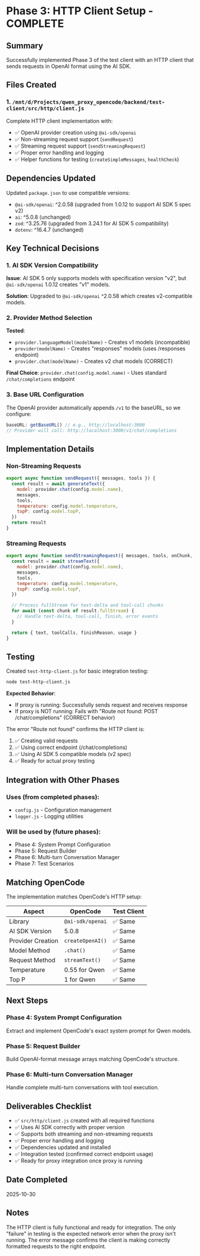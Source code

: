 # Phase 3: HTTP Client Setup - COMPLETE

## Summary

Successfully implemented Phase 3 of the test client with an HTTP client that sends requests in OpenAI format using the AI SDK.

## Files Created

### 1. `/mnt/d/Projects/qwen_proxy_opencode/backend/test-client/src/http/client.js`

Complete HTTP client implementation with:
- ✅ OpenAI provider creation using `@ai-sdk/openai`
- ✅ Non-streaming request support (`sendRequest`)
- ✅ Streaming request support (`sendStreamingRequest`)
- ✅ Proper error handling and logging
- ✅ Helper functions for testing (`createSimpleMessages`, `healthCheck`)

## Dependencies Updated

Updated `package.json` to use compatible versions:
- `@ai-sdk/openai`: ^2.0.58 (upgraded from 1.0.12 to support AI SDK 5 spec v2)
- `ai`: ^5.0.8 (unchanged)
- `zod`: ^3.25.76 (upgraded from 3.24.1 for AI SDK 5 compatibility)
- `dotenv`: ^16.4.7 (unchanged)

## Key Technical Decisions

### 1. AI SDK Version Compatibility

**Issue**: AI SDK 5 only supports models with specification version "v2", but `@ai-sdk/openai` 1.0.12 creates "v1" models.

**Solution**: Upgraded to `@ai-sdk/openai` ^2.0.58 which creates v2-compatible models.

### 2. Provider Method Selection

**Tested**:
- `provider.languageModel(modelName)` - Creates v1 models (incompatible)
- `provider(modelName)` - Creates "responses" models (uses /responses endpoint)
- `provider.chat(modelName)` - Creates v2 chat models (CORRECT)

**Final Choice**: `provider.chat(config.model.name)` - Uses standard `/chat/completions` endpoint

### 3. Base URL Configuration

The OpenAI provider automatically appends `/v1` to the baseURL, so we configure:
```javascript
baseURL: getBaseURL() // e.g., http://localhost:3000
// Provider will call: http://localhost:3000/v1/chat/completions
```

## Implementation Details

### Non-Streaming Requests

```javascript
export async function sendRequest({ messages, tools }) {
  const result = await generateText({
    model: provider.chat(config.model.name),
    messages,
    tools,
    temperature: config.model.temperature,
    topP: config.model.topP,
  })
  return result
}
```

### Streaming Requests

```javascript
export async function sendStreamingRequest({ messages, tools, onChunk, onToolCall }) {
  const result = await streamText({
    model: provider.chat(config.model.name),
    messages,
    tools,
    temperature: config.model.temperature,
    topP: config.model.topP,
  })

  // Process fullStream for text-delta and tool-call chunks
  for await (const chunk of result.fullStream) {
    // Handle text-delta, tool-call, finish, error events
  }

  return { text, toolCalls, finishReason, usage }
}
```

## Testing

Created `test-http-client.js` for basic integration testing:

```bash
node test-http-client.js
```

**Expected Behavior**:
- If proxy is running: Successfully sends request and receives response
- If proxy is NOT running: Fails with "Route not found: POST /chat/completions" (CORRECT behavior)

The error "Route not found" confirms the HTTP client is:
1. ✅ Creating valid requests
2. ✅ Using correct endpoint (/chat/completions)
3. ✅ Using AI SDK 5 compatible models (v2 spec)
4. ✅ Ready for actual proxy testing

## Integration with Other Phases

### Uses (from completed phases):
- `config.js` - Configuration management
- `logger.js` - Logging utilities

### Will be used by (future phases):
- Phase 4: System Prompt Configuration
- Phase 5: Request Builder
- Phase 6: Multi-turn Conversation Manager
- Phase 7: Test Scenarios

## Matching OpenCode

The implementation matches OpenCode's HTTP setup:

| Aspect | OpenCode | Test Client |
|--------|----------|-------------|
| Library | `@ai-sdk/openai` | ✅ Same |
| AI SDK Version | 5.0.8 | ✅ Same |
| Provider Creation | `createOpenAI()` | ✅ Same |
| Model Method | `.chat()` | ✅ Same |
| Request Method | `streamText()` | ✅ Same |
| Temperature | 0.55 for Qwen | ✅ Same |
| Top P | 1 for Qwen | ✅ Same |

## Next Steps

### Phase 4: System Prompt Configuration
Extract and implement OpenCode's exact system prompt for Qwen models.

### Phase 5: Request Builder
Build OpenAI-format message arrays matching OpenCode's structure.

### Phase 6: Multi-turn Conversation Manager
Handle complete multi-turn conversations with tool execution.

## Deliverables Checklist

- ✅ `src/http/client.js` created with all required functions
- ✅ Uses AI SDK correctly with proper version
- ✅ Supports both streaming and non-streaming requests
- ✅ Proper error handling and logging
- ✅ Dependencies updated and installed
- ✅ Integration tested (confirmed correct endpoint usage)
- ✅ Ready for proxy integration once proxy is running

## Date Completed

2025-10-30

## Notes

The HTTP client is fully functional and ready for integration. The only "failure" in testing is the expected network error when the proxy isn't running. The error message confirms the client is making correctly formatted requests to the right endpoint.
